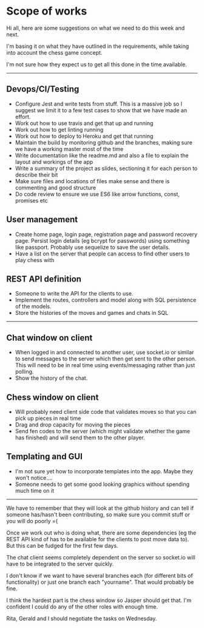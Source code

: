 # Scope of works

Hi all, here are some suggestions on what we need to do this week and next. 

I'm basing it on what they have outlined in the requirements, while taking into account the chess game concept.

I'm not sure how they expect us to get all this done in the time available.



___

## Devops/CI/Testing

- Configure Jest and write tests from stuff. This is a massive job so I suggest we limit it to a few test cases to show that we have made an effort. 
- Work out how to use travis and get that up and running 
- Work out how to get linting running
- Work out how to deploy to Heroku and get that running
- Maintain the build by monitoring github and the branches, making sure we have a working master most of the time
- Write documentation like the readme.md and also a file to explain the layout and workings of the app
- Write a summary of the project as slides, sectioning it for each person to describe their bit
- Make sure files and locations of files make sense and there is commenting and good structure
- Do code review to ensure we use ES6 like arrow functions, const, promises etc

## User management

- Create home page, login page, registration page and password recovery page. Persist login details (eg bcrypt for passwords) using something like passport. Probably use sequelize to save the user details.
- Have a list on the server that people can access to find other users to play chess with 

## REST API definition

- Someone to write the API for the clients to use. 
- Implement the routes, controllers and model along with SQL persistence of the models. 
- Store the histories of the moves and games and chats in SQL



___

## Chat window on client

- When logged in and connected to another user, use socket.io or similar to send messages to the server which then get sent to the other person. This will need to be in real time using events/messaging rather than just polling.
- Show the history of the chat.

## Chess window on client 

- Will probably need client side code that validates moves so that you can pick up pieces in real time
- Drag and drop capacity for moving the pieces
- Send fen codes to the server (which might validate whether the game has finished) and will send them to the other player. 

## Templating and GUI

- I'm not sure yet how to incorporate templates into the app. Maybe they won't notice....
- Someone needs to get some good looking graphics without spending much time on it

___



We have to remember that they will look at the github history and can tell if someone has/hasn't been contributing, so make sure you commit stuff or you will do poorly =(

Once we work out who is doing what, there are some dependencies (eg the REST API kind of has to be available for the clients to post move data to). But this can be fudged for the first few days.

The chat client seems completely dependent on the server so socket.io will have to be integrated to the server quickly.

I don't know if we want to have several branches each (for different bits of functionality) or just one branch each "yourname". That would probably be fine. 

I think the hardest part is the chess window so Jasper should get that. I'm confident I could do any of the other roles with enough time. 

Rita, Gerald and I should negotiate the tasks on Wednesday.
